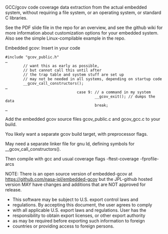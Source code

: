 GCC/gcov code coverage data extraction from the actual embedded system, without requiring a file system, or an operating system, or standard C libraries.

See the PDF slide file in the repo for an overview, and see the github wiki for more information about customization options for your embedded system. Also see the simple Linux-compilable example in the repo.

Embedded gcov: Insert in your code
```
#include "gcov_public.h"
…
        // want this as early as possible,
        // but cannot call this until after
        // the trap table and system stuff are set up
        // may not be needed in all systems, depending on startup code
        __gcov_call_constructors();
…
                                case 9: // a command in my system
                                        __gcov_exit(); // dumps the data
                                        break;
…
```
Add the embedded gcov source files gcov\_public.c and gcov\_gcc.c to your build.

You likely want a separate gcov build target, with preprocessor flags.

May need a separate linker file for gnu ld, defining symbols for \_\_gcov\_call\_constructors().

Then compile with gcc and usual coverage flags -ftest-coverage -fprofile-arcs 

NOTE: There is an open source version of embedded-gcov at https://github.com/nasa-jpl/embedded-gcov
but the JPL-github hosted version MAY have changes and additions that are NOT approved for release.
 * This software may be subject to U.S. export control laws and
 * regulations.  By accepting this document, the user agrees to comply
 * with all applicable U.S. export laws and regulations.  User has the
 * responsibility to obtain export licenses, or other export authority
 * as may be required before exporting such information to foreign
 * countries or providing access to foreign persons.
